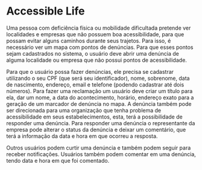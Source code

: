 # Accessible Life

Uma pessoa com deficiência física ou mobilidade dificultada pretende ver localidades e empresas que não possuem boa acessibilidade, 
para que possam evitar alguns caminhos durante seus trajetos. Para isso, é necessário ver um mapa com pontos de denúncias. Para que
esses pontos sejam cadastrados no sistema, o usuário deve abrir uma denúncia de alguma localidade ou empresa que não possui pontos 
de acessibilidade.

Para que o usuário possa fazer denúncias, ele precisa se cadastrar utilizando o seu CPF (que será seu identificador), nome, sobrenome,
data de nascimento, endereço, email e telefone (podendo cadastrar até dois números). Para fazer uma reclamação um usuário deve criar um
título para ela, dar um nome, a data do acontecimento, horário, endereço exato para a geração de um marcador de denúncia no mapa. 
A denúncia também pode ser direcionada para uma organização que tenha problema de acessibilidade em seus estabelecimentos, esta, terá a 
possibilidade de responder uma denúncia. Para responder uma denúncia o representante da empresa pode alterar o status da denúncia e deixar
um comentário, que terá a informação da data e hora em que ocorreu a resposta.

Outros usuários podem curtir uma denúncia e também podem seguir para receber notificações. Usuários também podem comentar em uma denúncia,
tendo data e hora em que foi comentado.
